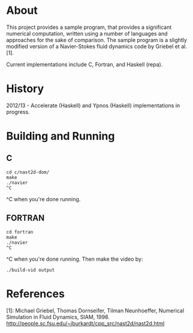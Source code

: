 # About

This project provides a sample program, that provides a significant
numerical computation, written using a number of languages and
approaches for the sake of comparison.  The sample program is a
slightly modified version of a Navier-Stokes fluid dynamics code by
Griebel et al. [1].

Current implementations include C, Fortran, and Haskell (repa). 

# History 
2012/13 - Accelerate (Haskell) and Ypnos (Haskell) implementations in progress.

# Building and Running
## C

```
cd c/nast2d-dom/
make
./navier
^C
```

^C when you're done running.

## FORTRAN
```
cd fortran
make
./navier
^C
```
^C when you're done running. Then make the video by:

```
./build-vid output
```

# References 
[1]: Michael Griebel, Thomas Dornseifer, Tilman Neunhoeffer, Numerical Simulation in Fluid Dynamics, SIAM, 1998. http://people.sc.fsu.edu/~jburkardt/cpp_src/nast2d/nast2d.html
